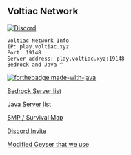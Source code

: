 ## Voltiac Network

[![Discord](https://cdn.discordapp.com/icons/753431687421231186/3f66bccd788a8c752e76b679714af82d.png)](http://discord.voltiac.xyz/)

	Voltiac Network Info
	IP: play.voltiac.xyz
	Port: 19148
	Server address: play.voltiac.xyz:19148
	Bedrock and Java ^

[![forthebadge made-with-java](http://ForTheBadge.com/images/badges/made-with-java.svg)](https://java.com/)

[Bedrock Server list](https://minecraftpocket-servers.com/server/104647/)

[Java Server list](https://minecraft-server-list.com/server/469135/)

[SMP / Survival Map](http://map.voltiac.xyz:1234)

[Discord Invite](http://discord.voltiac.xyz)

[Modified Geyser that we use](https://github.com/Hellohi3654/Geyser/)
